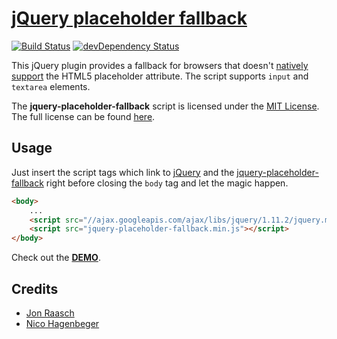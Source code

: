 # [jQuery placeholder fallback][demo]

[![Build Status](https://travis-ci.org/ihw-marketing/jquery-placeholder-fallback.svg)](https://travis-ci.org/ihw-marketing/jquery-placeholder-fallback)
[![devDependency Status](https://david-dm.org/ihw-marketing/jquery-placeholder-fallback/dev-status.svg)](https://david-dm.org/ihw-marketing/jquery-placeholder-fallback#info=devDependencies)

This jQuery plugin provides a fallback for browsers that doesn't [natively support][browser-support] the HTML5 placeholder attribute. The script supports `input` and `textarea` elements.

The **jquery-placeholder-fallback** script is licensed under the [MIT License][license]. The full license can be found [here](LICENSE).

## Usage

Just insert the script tags which link to [jQuery][jquery] and the [jquery-placeholder-fallback](src/jquery-placeholder-fallback.js) right before closing the `body` tag and let the magic happen.

```html
<body>
    ...
    <script src="//ajax.googleapis.com/ajax/libs/jquery/1.11.2/jquery.min.js"></script>
    <script src="jquery-placeholder-fallback.min.js"></script>
</body>
```

Check out the **[DEMO][demo]**.

## Credits

* [Jon Raasch][credits-jon-raasch]
* [Nico Hagenbeger][credits-nico-hagenberger]

[browser-support]: http://caniuse.com/#feat=input-placeholder
[license]: http://en.wikipedia.org/wiki/MIT_License
[jquery]: http://jquery.com
[demo]: http://ihw-marketing.github.io/jquery-placeholder-fallback
[credits-jon-raasch]: https://gist.github.com/jonraasch/2892148
[credits-nico-hagenberger]: http://www.hagenburger.net/BLOG/HTML5-Input-Placeholder-Fix-With-jQuery.html

